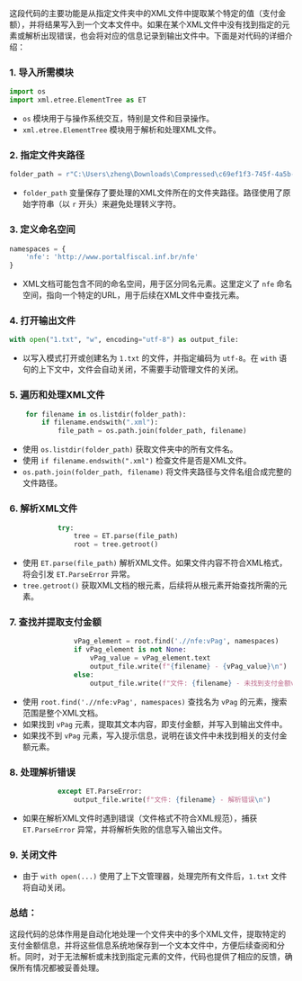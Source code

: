 这段代码的主要功能是从指定文件夹中的XML文件中提取某个特定的值（支付金额），并将结果写入到一个文本文件中。如果在某个XML文件中没有找到指定的元素或解析出现错误，也会将对应的信息记录到输出文件中。下面是对代码的详细介绍：

### 1. 导入所需模块
```python
import os
import xml.etree.ElementTree as ET
```
- `os` 模块用于与操作系统交互，特别是文件和目录操作。
- `xml.etree.ElementTree` 模块用于解析和处理XML文件。

### 2. 指定文件夹路径
```python
folder_path = r"C:\Users\zheng\Downloads\Compressed\c69ef1f3-745f-4a5b-84dd-a76f54645f1b\notasfiscais\emitidas"
```
- `folder_path` 变量保存了要处理的XML文件所在的文件夹路径。路径使用了原始字符串（以 `r` 开头）来避免处理转义字符。

### 3. 定义命名空间
```python
namespaces = {
    'nfe': 'http://www.portalfiscal.inf.br/nfe'
}
```
- XML文档可能包含不同的命名空间，用于区分同名元素。这里定义了 `nfe` 命名空间，指向一个特定的URL，用于后续在XML文件中查找元素。

### 4. 打开输出文件
```python
with open("1.txt", "w", encoding="utf-8") as output_file:
```
- 以写入模式打开或创建名为 `1.txt` 的文件，并指定编码为 `utf-8`。在 `with` 语句的上下文中，文件会自动关闭，不需要手动管理文件的关闭。

### 5. 遍历和处理XML文件
```python
    for filename in os.listdir(folder_path):
        if filename.endswith(".xml"):
            file_path = os.path.join(folder_path, filename)
```
- 使用 `os.listdir(folder_path)` 获取文件夹中的所有文件名。
- 使用 `if filename.endswith(".xml")` 检查文件是否是XML文件。
- `os.path.join(folder_path, filename)` 将文件夹路径与文件名组合成完整的文件路径。

### 6. 解析XML文件
```python
            try:
                tree = ET.parse(file_path)
                root = tree.getroot()
```
- 使用 `ET.parse(file_path)` 解析XML文件。如果文件内容不符合XML格式，将会引发 `ET.ParseError` 异常。
- `tree.getroot()` 获取XML文档的根元素，后续将从根元素开始查找所需的元素。

### 7. 查找并提取支付金额
```python
                vPag_element = root.find('.//nfe:vPag', namespaces)
                if vPag_element is not None:
                    vPag_value = vPag_element.text
                    output_file.write(f"{filename} - {vPag_value}\n")
                else:
                    output_file.write(f"文件: {filename} - 未找到支付金额vPag元素\n")
```
- 使用 `root.find('.//nfe:vPag', namespaces)` 查找名为 `vPag` 的元素，搜索范围是整个XML文档。
- 如果找到 `vPag` 元素，提取其文本内容，即支付金额，并写入到输出文件中。
- 如果找不到 `vPag` 元素，写入提示信息，说明在该文件中未找到相关的支付金额元素。

### 8. 处理解析错误
```python
            except ET.ParseError:
                output_file.write(f"文件: {filename} - 解析错误\n")
```
- 如果在解析XML文件时遇到错误（文件格式不符合XML规范），捕获 `ET.ParseError` 异常，并将解析失败的信息写入输出文件。

### 9. 关闭文件
- 由于 `with open(...)` 使用了上下文管理器，处理完所有文件后，`1.txt` 文件将自动关闭。

### 总结：
这段代码的总体作用是自动化地处理一个文件夹中的多个XML文件，提取特定的支付金额信息，并将这些信息系统地保存到一个文本文件中，方便后续查阅和分析。同时，对于无法解析或未找到指定元素的文件，代码也提供了相应的反馈，确保所有情况都被妥善处理。
